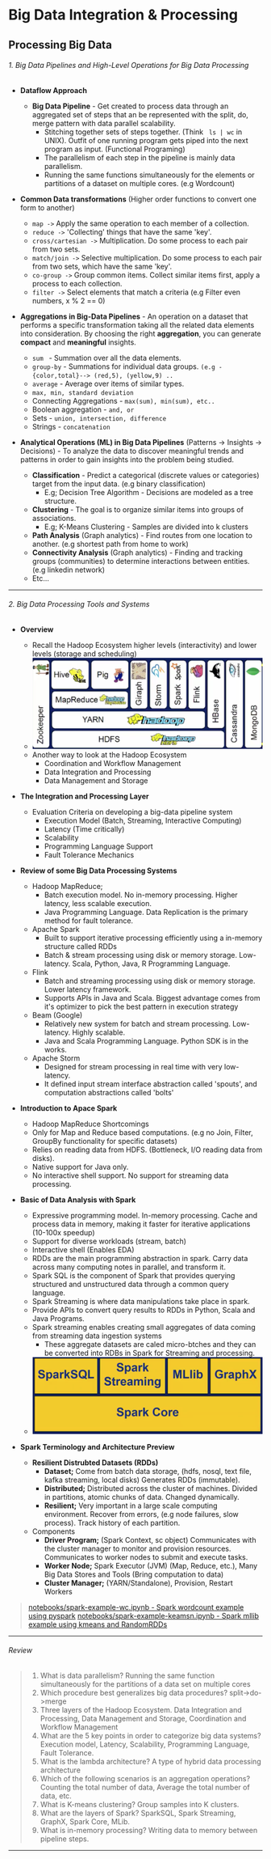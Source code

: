 # Big Data Integration & Processing

## Processing Big Data 


###### 1. Big Data Pipelines and High-Level Operations for Big Data Processing

- **Dataflow Approach**
    - **Big Data Pipeline** - Get created to process data through an aggregated set of steps that an be represented with the split, do, merge pattern with data parallel scalability.
        - Stitching together sets of steps together. (Think ``` ls | wc``` in UNIX). Outfit of one running program gets piped into the next program as input. (Functional Programing)
        - The parallelism of each step in the pipeline is mainly data parallelism. 
        - Running the same functions simultaneously for the elements or partitions of a dataset on multiple cores. (e.g Wordcount)

- **Common Data transformations** (Higher order functions to convert one form to another) 
    - ``` map -> ``` Apply the same operation to each member of a collection.
    - ``` reduce -> ``` 'Collecting' things that have the same 'key'.
    - ``` cross/cartesian -> ``` Multiplication. Do some process to each pair from two sets.
    - ``` match/join -> ``` Selective multiplication. Do some process to each pair from two sets, which have the same 'key'.
    - ``` co-group -> ``` Group common items. Collect similar items first, apply a process to each collection.
    - ``` filter -> ``` Select elements that match a criteria (e.g Filter even numbers, x % 2 == 0)
    

- **Aggregations in Big-Data Pipelines** - An operation on a dataset that performs a specific transformation taking all the related data elements into consideration. By choosing the right **aggregation**, you can generate **compact** and **meaningful** insights.
  - ``` sum  ``` - Summation over all the data elements.
  - ``` group-by ``` - Summations for individual data groups. ```(e.g - {color,total}--> (red,5), (yellow,9) ..```
  - ``` average ``` - Average over items of similar types. 
  - ``` max, min, standard deviation ```
  - Connecting Aggregations - ``` max(sum), min(sum), etc.. ```
  - Boolean aggregation - ``` and, or ```
  - Sets - ``` union, intersection, difference ``` 
  - Strings - ``` concatenation ```
  
- **Analytical Operations (ML) in Big Data Pipelines** (Patterns -> Insights -> Decisions) - To analyze the data to discover meaningful trends and patterns in order to gain insights into the problem being studied. 
  - **Classification** - Predict a categorical (discrete values or categories) target from the input data. (e.g binary classification)
    - E.g; Decision Tree Algorithm - Decisions are modeled as a tree structure. 
  - **Clustering** - The goal is to organize similar items into groups of associations. 
    - E.g; K-Means Clustering - Samples are divided into k clusters
  - **Path Analysis** (Graph analytics) - Find routes from one location to another. (e.g shortest path from home to work)
  - **Connectivity Analysis** (Graph analytics) - Finding and tracking groups (communities) to determine interactions between entities. (e.g linkedin network)
  - Etc...

-----


###### 2. Big Data Processing Tools and Systems

- **Overview**
  - Recall the Hadoop Ecosystem higher levels (interactivity) and lower levels (storage and scheduling)
  - ![Hadoop](img/hadoopview.png)
  - Another way to look at the Hadoop Ecosystem
    - Coordination and Workflow Management
    - Data Integration and Processing
    - Data Management and Storage

- **The Integration and Processing Layer**
  - Evaluation Criteria on developing a big-data pipeline system
    - Execution Model (Batch, Streaming, Interactive Computing)
    - Latency (Time critically)
    - Scalability 
    - Programming Language Support 
    - Fault Tolerance Mechanics 

- **Review of some Big Data Processing Systems**
  - Hadoop MapReduce; 
    - Batch execution model. No in-memory processing. Higher latency, less scalable execution.
    - Java Programming Language. Data Replication is the primary method for fault tolerance.
  - Apache Spark
    - Built to support iterative processing efficiently using a in-memory structure called RDDs
    - Batch & stream processing using disk or memory storage. Low-latency. Scala, Python, Java, R Programming Language.
  - Flink
    - Batch and streaming processing using disk or memory storage. Lower latency framework. 
    - Supports APIs in Java and Scala. Biggest advantage comes from it's optimizer to pick the best pattern in execution strategy
  - Beam (Google)
    - Relatively new system for batch and stream processing. Low-latency. Highly scalable.
    - Java and Scala Programming Language. Python SDK is in the works.
  - Apache Storm
    - Designed for stream processing in real time with very low-latency. 
    - It defined input stream interface abstraction called 'spouts', and computation abstractions called 'bolts'
 
- **Introduction to Apace Spark**
  - Hadoop MapReduce Shortcomings
   - Only for Map and Reduce based computations. (e.g no Join, Filter, GroupBy functionality for specific datasets)
   - Relies on reading data from HDFS. (Bottleneck, I/O reading data from disks).  
   - Native support for Java only. 
   - No interactive shell support. No support for streaming data processing. 
   
- **Basic of Data Analysis with Spark**
  - Expressive programming model. In-memory processing. Cache and process data in memory, making it faster for iterative applications (10-100x speedup)
  - Support for diverse workloads (stream, batch)
  - Interactive shell (Enables EDA)
  - RDDs are the main programming abstraction in spark. Carry data across many computing notes in parallel, and transform it. 
  - Spark SQL is the component of Spark that provides querying structured and unstructured data through a common query language.
  - Spark Streaming is where data manipulations take place in spark.
  - Provide APIs to convert query results to RDDs in Python, Scala and Java Programs.
  - Spark streaming enables creating small aggregates of data coming from streaming data ingestion systems
    - These aggregate datasets are caled micro-btches and they can be converted into RDBs in Spark for Streaming and processing.
  - ![Sparkstack](img/sparkstack.png)
     
- **Spark Terminology and Architecture Preview**
  - **Resilient Distrubted Datasets (RDDs)**
    - **Dataset;** Come from batch data storage, (hdfs, nosql, text file, kafka streaming, local disks) Generates RDDs (immutable).
    - **Distributed;** Distributed across the cluster of machines. Divided in partitions, atomic chunks of data. Changed dynamically.
    - **Resilient;** Very important in a large scale computing environment. Recover from errors, (e.g node failures, slow process). Track history of each partition.
  - Components
    - **Driver Program;** (Spark Context, sc object) Communicates with the cluster manager to monitor and provision resources. Communicates to worker nodes to submit and execute tasks. 
    - **Worker Node;** Spark Executor (JVM) (Map, Reduce, etc.), Many Big Data Stores and Tools (Bring computation to data)
    - **Cluster Manager;** (YARN/Standalone), Provision, Restart Workers

> [notebooks/spark-example-wc.ipynb - Spark wordcount example using pyspark](notebooks/spark-example-wc.ipynb)
> [notebooks/spark-example-keamsn.ipynb - Spark mllib example using kmeans and RandomRDDs](notebooks/spark-example-kmeans.ipynb)

-----
###### Review
> 1. What is data parallelism? Running the same function simultaneously for the partitions of a data set on multiple cores
> 2. Which procedure best generalizes big data procedures? split->do->merge
> 3. Three layers of the Hadoop Ecosystem. Data Integration and Processing, Data Management and Storage, Coordination and Workflow Management
> 4. What are the 5 key points in order to categorize big data systems? Execution model, Latency, Scalability, Programming Language, Fault Tolerance.
> 5. What is the lambda architecture? A type of hybrid data processing architecture
> 6. Which of the following scenarios is an aggregation operations? Counting the total number of data, Average the total number of data, etc.
> 7. What is K-means clustering? Group samples into K clusters.
> 8. What are the layers of Spark? SparkSQL, Spark Streaming, GraphX, Spark Core, MLib.
> 9. What is in-memory processing? Writing data to memory between pipeline steps.

-----







